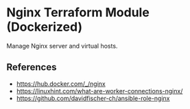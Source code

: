 # Nginx Terraform Module (Dockerized)

Manage Nginx server and virtual hosts.

## References

* https://hub.docker.com/_/nginx
* https://linuxhint.com/what-are-worker-connections-nginx/
* https://github.com/davidfischer-ch/ansible-role-nginx
